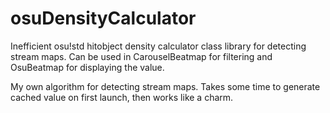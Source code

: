 # osuDensityCalculator

Inefficient osu!std hitobject density calculator class library for detecting stream maps.
Can be used in CarouselBeatmap for filtering and OsuBeatmap for displaying the value. 

My own algorithm for detecting stream maps.
Takes some time to generate cached value on first launch, then works like a charm.
